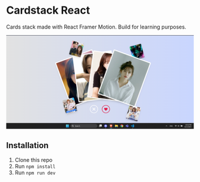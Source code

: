 # Cardstack React
Cards stack made with React Framer Motion. Build for learning purposes.

![Alt text](image.png)

## Installation
1. Clone this repo
2. Run `npm install`
3. Run `npm run dev`

